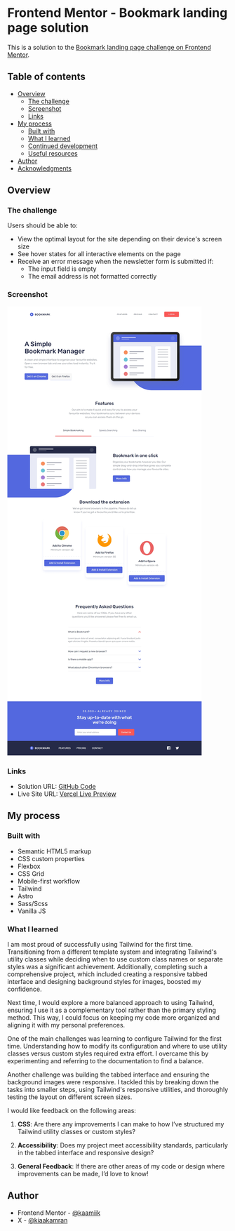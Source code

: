 # Frontend Mentor - Bookmark landing page solution

This is a solution to the [Bookmark landing page challenge on Frontend Mentor](https://www.frontendmentor.io/challenges/bookmark-landing-page-5d0b588a9edda32581d29158).

## Table of contents

- [Overview](#overview)
  - [The challenge](#the-challenge)
  - [Screenshot](#screenshot)
  - [Links](#links)
- [My process](#my-process)
  - [Built with](#built-with)
  - [What I learned](#what-i-learned)
  - [Continued development](#continued-development)
  - [Useful resources](#useful-resources)
- [Author](#author)
- [Acknowledgments](#acknowledgments)

## Overview

### The challenge

Users should be able to:

- View the optimal layout for the site depending on their device's screen size
- See hover states for all interactive elements on the page
- Receive an error message when the newsletter form is submitted if:
  - The input field is empty
  - The email address is not formatted correctly

### Screenshot

![](/design/screenshot.jpeg)

### Links

- Solution URL: [GitHub Code](https://github.com/kaamiik/fm-Bookmark-Landing-Page-using-thailwind-astro-sass)
- Live Site URL: [Vercel Live Preview](https://fm-bookmark-landing-page-using-thailwind-astro-sass.vercel.app/)

## My process

### Built with

- Semantic HTML5 markup
- CSS custom properties
- Flexbox
- CSS Grid
- Mobile-first workflow
- Tailwind
- Astro
- Sass/Scss
- Vanilla JS

### What I learned

I am most proud of successfully using Tailwind for the first time. Transitioning from a different template system and integrating Tailwind's utility classes while deciding when to use custom class names or separate styles was a significant achievement. Additionally, completing such a comprehensive project, which included creating a responsive tabbed interface and designing background styles for images, boosted my confidence.

Next time, I would explore a more balanced approach to using Tailwind, ensuring I use it as a complementary tool rather than the primary styling method. This way, I could focus on keeping my code more organized and aligning it with my personal preferences.

One of the main challenges was learning to configure Tailwind for the first time. Understanding how to modify its configuration and where to use utility classes versus custom styles required extra effort. I overcame this by experimenting and referring to the documentation to find a balance.

Another challenge was building the tabbed interface and ensuring the background images were responsive. I tackled this by breaking down the tasks into smaller steps, using Tailwind's responsive utilities, and thoroughly testing the layout on different screen sizes.

I would like feedback on the following areas:

1. **CSS**: Are there any improvements I can make to how I’ve structured my Tailwind utility classes or custom styles?

2. **Accessibility**: Does my project meet accessibility standards, particularly in the tabbed interface and responsive design?

3. **General Feedback**: If there are other areas of my code or design where improvements can be made, I’d love to know!

## Author

- Frontend Mentor - [@kaamiik](https://www.frontendmentor.io/profile/kaamiik)
- X - [@kiaakamran](https://www.x.com/kiaakamran)

